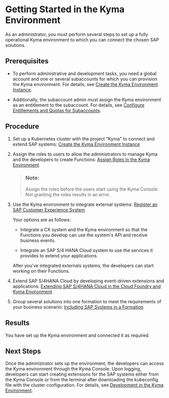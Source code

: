 <!-- loiod1abd18556f24fb091d081b2e3454b8b -->

# Getting Started in the Kyma Environment

As an administrator, you must perform several steps to set up a fully operational Kyma environment to which you can connect the chosen SAP solutions.



<a name="loiod1abd18556f24fb091d081b2e3454b8b__prereq_hdj_k23_nrb"/>

## Prerequisites

-   To perform administrative and development tasks, you need a global account and one or several subaccounts for which you can provision the Kyma environment. For details, see [Create the Kyma Environment Instance](../50_administration_and_ops/create-the-kyma-environment-instance-09dd313.md).

-   Additionally, the subaccount admin must assign the Kyma environment as an entitlement to the subaccount. For details, see [Configure Entitlements and Quotas for Subaccounts](../50_administration_and_ops/configure-entitlements-and-quotas-for-subaccounts-5ba357b.md).




<a name="loiod1abd18556f24fb091d081b2e3454b8b__steps_xs3_l23_nrb"/>

## Procedure

1.  Set up a Kubernetes cluster with the project "Kyma" to connect and extend SAP systems: [Create the Kyma Environment Instance](../50_administration_and_ops/create-the-kyma-environment-instance-09dd313.md)

2.  Assign the roles to users to allow the administrators to manage Kyma and the developers to create Functions: [Assign Roles in the Kyma Environment](../50_administration_and_ops/assign-roles-in-the-kyma-environment-148ae38.md)

    > ### Note:  
    > Assign the roles before the users start using the Kyma Console. Not granting the roles results in an error.

3.  Use the Kyma environment to integrate external systems: [Register an SAP Customer Experience System](../40_extensions/register-an-sap-customer-experience-system-1582d72.md)

    Your options are as follows:

    -   Integrate a CX system and the Kyma environment so that the Functions you develop can use the system's API and receive business events.

    -   Integrate an SAP S/4 HANA Cloud system to use the services it provides to extend your applications.


    After you've integrated externals systems, the developers can start working on their Functions.

4.  Extend SAP S/4HANA Cloud by developing event-driven extensions and applications: [Extending SAP S/4HANA Cloud in the Cloud Foundry and Kyma Environment](../40_extensions/extending-sap-s-4hana-cloud-in-the-cloud-foundry-and-kyma-environment-40b9e6c.md)

5.  Group several solutions into one formation to meet the requirements of your business scenario: [Including SAP Systems in a Formation](../40_extensions/including-sap-systems-in-a-formation-68b04fa.md)




<a name="loiod1abd18556f24fb091d081b2e3454b8b__result_h4y_5f3_nrb"/>

## Results

You have set up the Kyma environment and connected it as required.



<a name="loiod1abd18556f24fb091d081b2e3454b8b__postreq_jht_xf3_nrb"/>

## Next Steps

Once the administrator sets up the environment, the developers can access the Kyma environment through the Kyma Console. Upon logging, developers can start creating extensions for the SAP systems either from the Kyma Console or from the terminal after downloading the kubeconfig file with the cluster configuration. For details, see [Development in the Kyma Environment](../30_development/development-in-the-kyma-environment-606ec61.md).


